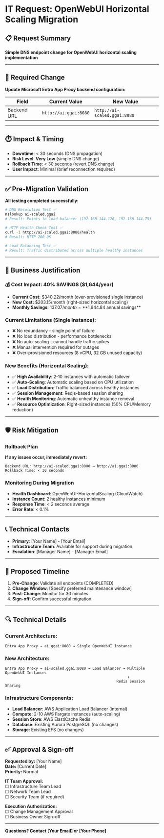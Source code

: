 # IT Request: OpenWebUI Horizontal Scaling Migration

## 📋 **Request Summary**
**Simple DNS endpoint change for OpenWebUI horizontal scaling implementation**

---

## 🎯 **Required Change**
**Update Microsoft Entra App Proxy backend configuration:**

| Field | Current Value | New Value |
|-------|---------------|-----------|
| Backend URL | `http://ai.ggai:8080` | `http://ai-scaled.ggai:8080` |

---

## ⏱️ **Impact & Timing**
- **Downtime**: < 30 seconds (DNS propagation)
- **Risk Level**: **Very Low** (simple DNS change)
- **Rollback Time**: < 30 seconds (revert DNS change)
- **User Impact**: Minimal (brief reconnection required)

---

## ✅ **Pre-Migration Validation**
**All testing completed successfully:**

```bash
# DNS Resolution Test ✅
nslookup ai-scaled.ggai
# Result: Points to load balancer (192.168.144.126, 192.168.144.75)

# HTTP Health Check Test ✅  
curl -I http://ai-scaled.ggai:8080/health
# Result: HTTP 200 OK

# Load Balancing Test ✅
# Result: Traffic distributed across multiple healthy instances
```

---

## 🎯 **Business Justification**

### **💰 Cost Impact: 40% SAVINGS ($1,644/year)**
- **Current Cost:** $340.22/month (over-provisioned single instance)
- **New Cost:** $203.15/month (right-sized horizontal scaling)
- **Monthly Savings:** $137.07/month = **$1,644.84 annual savings**

### **Current Limitations (Single Instance):**
- ❌ No redundancy - single point of failure
- ❌ No load distribution - performance bottlenecks
- ❌ No auto-scaling - cannot handle traffic spikes
- ❌ Manual intervention required for outages
- ❌ Over-provisioned resources (8 vCPU, 32 GB unused capacity)

### **New Benefits (Horizontal Scaling):**
- ✅ **High Availability**: 2-10 instances with automatic failover
- ✅ **Auto-Scaling**: Automatic scaling based on CPU utilization
- ✅ **Load Distribution**: Traffic balanced across healthy instances
- ✅ **Session Management**: Redis-based session sharing
- ✅ **Health Monitoring**: Automatic unhealthy instance removal
- ✅ **Resource Optimization**: Right-sized instances (50% CPU/Memory reduction)

---

## 🛡️ **Risk Mitigation**

### **Rollback Plan**
**If any issues occur, immediately revert:**
```
Backend URL: http://ai-scaled.ggai:8080 → http://ai.ggai:8080
Rollback Time: < 30 seconds
```

### **Monitoring During Migration**
- **Health Dashboard**: OpenWebUI-HorizontalScaling (CloudWatch)
- **Instance Count**: 2 healthy instances minimum
- **Response Time**: < 2 seconds average
- **Error Rate**: < 0.1%

---

## 📞 **Technical Contacts**
- **Primary**: [Your Name] - [Your Email]
- **Infrastructure Team**: Available for support during migration
- **Escalation**: [Manager Name] - [Manager Email]

---

## 📅 **Proposed Timeline**
1. **Pre-Change**: Validate all endpoints (COMPLETED)
2. **Change Window**: [Specify preferred maintenance window]
3. **Post-Change**: Monitor for 30 minutes
4. **Sign-off**: Confirm successful migration

---

## 🔍 **Technical Details**
### **Current Architecture:**
```
Entra App Proxy → ai.ggai:8080 → Single OpenWebUI Instance
```

### **New Architecture:**
```
Entra App Proxy → ai-scaled.ggai:8080 → Load Balancer → Multiple OpenWebUI Instances
                                                        ↓
                                                   Redis Session Sharing
```

### **Infrastructure Components:**
- **Load Balancer**: AWS Application Load Balancer (internal)
- **Compute**: 2-10 AWS Fargate instances (auto-scaling)
- **Session Store**: AWS ElastiCache Redis
- **Database**: Existing Aurora PostgreSQL (no changes)
- **Storage**: Existing EFS (no changes)

---

## ✅ **Approval & Sign-off**

**Requested by:** [Your Name]  
**Date:** [Current Date]  
**Priority:** Normal  

**IT Team Approval:**  
☐ Infrastructure Team Lead  
☐ Network Team Lead  
☐ Security Team (if required)  

**Execution Authorization:**  
☐ Change Management Approval  
☐ Business Owner Sign-off  

---

**Questions? Contact [Your Email] or [Your Phone]** 